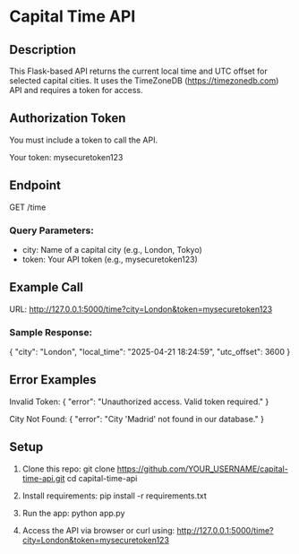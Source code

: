 # Capital Time API

## Description
This Flask-based API returns the current local time and UTC offset for selected capital cities. It uses the TimeZoneDB (https://timezonedb.com) API and requires a token for access.

## Authorization Token
You must include a token to call the API.

Your token: mysecuretoken123

## Endpoint
GET /time

### Query Parameters:
- city: Name of a capital city (e.g., London, Tokyo)
- token: Your API token (e.g., mysecuretoken123)

## Example Call

URL:
http://127.0.0.1:5000/time?city=London&token=mysecuretoken123

### Sample Response:
{
  "city": "London",
  "local_time": "2025-04-21 18:24:59",
  "utc_offset": 3600
}

## Error Examples

Invalid Token:
{
  "error": "Unauthorized access. Valid token required."
}

City Not Found:
{
  "error": "City 'Madrid' not found in our database."
}

## Setup

1. Clone this repo:
   git clone https://github.com/YOUR_USERNAME/capital-time-api.git
   cd capital-time-api

2. Install requirements:
   pip install -r requirements.txt

3. Run the app:
   python app.py

4. Access the API via browser or curl using:
   http://127.0.0.1:5000/time?city=London&token=mysecuretoken123
